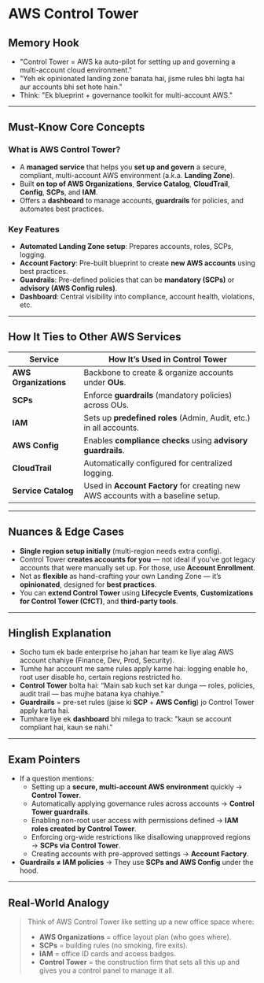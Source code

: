 # AWS Control Tower

## Memory Hook
- "Control Tower = AWS ka auto-pilot for setting up and governing a multi-account cloud environment."
- "Yeh ek opinionated landing zone banata hai, jisme rules bhi lagta hai aur accounts bhi set hote hain."
- Think: "Ek blueprint + governance toolkit for multi-account AWS."

---

## Must-Know Core Concepts

### What is AWS Control Tower?
- A **managed service** that helps you **set up and govern** a secure, compliant, multi-account AWS environment (a.k.a. **Landing Zone**).
- Built **on top of AWS Organizations**, **Service Catalog**, **CloudTrail**, **Config**, **SCPs**, and **IAM**.
- Offers a **dashboard** to manage accounts, **guardrails** for policies, and automates best practices.

### Key Features
- **Automated Landing Zone setup**: Prepares accounts, roles, SCPs, logging.
- **Account Factory**: Pre-built blueprint to create **new AWS accounts** using best practices.
- **Guardrails**: Pre-defined policies that can be **mandatory (SCPs)** or **advisory (AWS Config rules)**.
- **Dashboard**: Central visibility into compliance, account health, violations, etc.

---

## How It Ties to Other AWS Services

| Service | How It’s Used in Control Tower |
|--------|--------------------------------|
| **AWS Organizations** | Backbone to create & organize accounts under **OUs**. |
| **SCPs** | Enforce **guardrails** (mandatory policies) across OUs. |
| **IAM** | Sets up **predefined roles** (Admin, Audit, etc.) in all accounts. |
| **AWS Config** | Enables **compliance checks** using **advisory guardrails**. |
| **CloudTrail** | Automatically configured for centralized logging. |
| **Service Catalog** | Used in **Account Factory** for creating new AWS accounts with a baseline setup. |

---

## Nuances & Edge Cases

- **Single region setup initially** (multi-region needs extra config).
- Control Tower **creates accounts for you** — not ideal if you've got legacy accounts that were manually set up. For those, use **Account Enrollment**.
- Not as **flexible** as hand-crafting your own Landing Zone — it’s **opinionated**, designed for **best practices**.
- You can **extend Control Tower** using **Lifecycle Events**, **Customizations for Control Tower (CfCT)**, and **third-party tools**.

---

## Hinglish Explanation

- Socho tum ek bade enterprise ho jahan har team ke liye alag AWS account chahiye (Finance, Dev, Prod, Security).
- Tumhe har account me same rules apply karne hai: logging enable ho, root user disable ho, certain regions restricted ho.
- **Control Tower** bolta hai: “Main sab kuch set kar dunga — roles, policies, audit trail — bas mujhe batana kya chahiye.”
- **Guardrails** = pre-set rules (jaise ki **SCP** + **AWS Config**) jo Control Tower apply karta hai.
- Tumhare liye ek **dashboard** bhi milega to track: "kaun se account compliant hai, kaun se nahi."

---

## Exam Pointers

- If a question mentions:
  - Setting up a **secure, multi-account AWS environment** quickly → **Control Tower**.
  - Automatically applying governance rules across accounts → **Control Tower guardrails**.
  - Enabling non-root user access with permissions defined → **IAM roles created by Control Tower**.
  - Enforcing org-wide restrictions like disallowing unapproved regions → **SCPs via Control Tower**.
  - Creating accounts with pre-approved settings → **Account Factory**.
- **Guardrails ≠ IAM policies** → They use **SCPs and AWS Config** under the hood.

---

## Real-World Analogy

> Think of AWS Control Tower like setting up a new office space where:
> - **AWS Organizations** = office layout plan (who goes where).
> - **SCPs** = building rules (no smoking, fire exits).
> - **IAM** = office ID cards and access badges.
> - **Control Tower** = the construction firm that sets all this up and gives you a control panel to manage it all.

